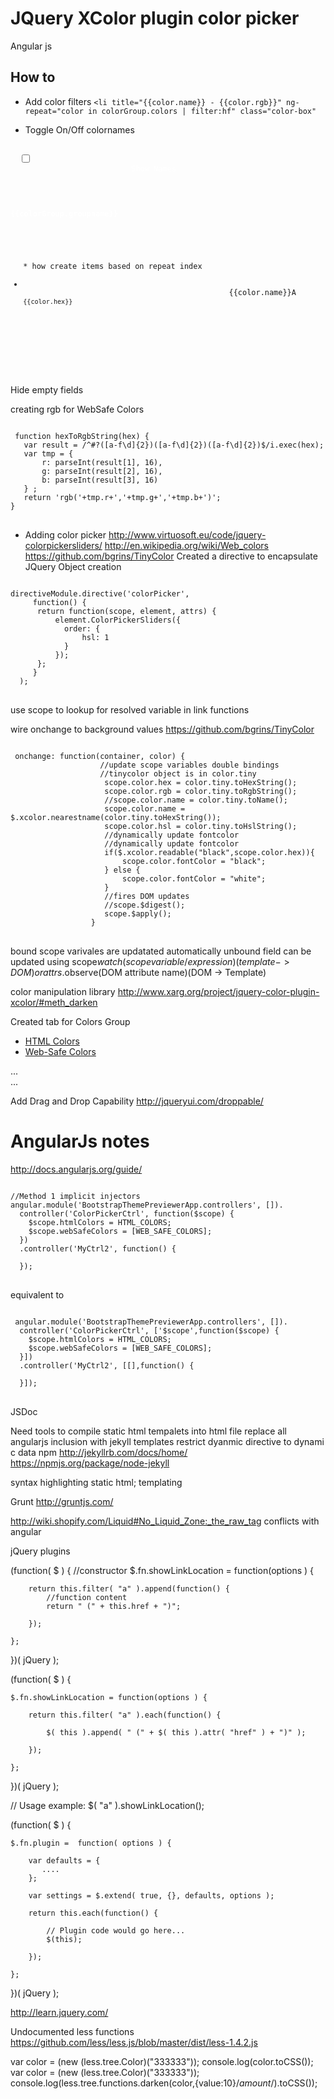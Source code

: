  # JQuery XColor plugin color picker
 Angular js

 ## How to
 * Add color filters
 `<li title="{{color.name}} - {{color.rgb}}" ng-repeat="color in colorGroup.colors | filter:hf" class="color-box"`

* Toggle On/Off colornames

 <pre><code>
  <input id="toggle-name" type="checkbox" ng-model="nameChecked"/>
				           <label style="color:white" for="toggle-name">Show Names</label>
					   <div ng-repeat="colorGroup in htmlColors">
                                           <h4 style="color:white">{{colorGroup.groupname}}</h4>
                                             <ul class="list-unstyled">
* how create items based on repeat index
                                              <li title="{{color.name}} - {{color.rgb}}" ng-repeat="color in colorGroup.colors | filter:hf" class="color-box"
                                                style="background-color:{{color.rgb}};color:{{color.fontColor}};">
                                              <span ng-show="nameChecked">{{color.name}}</span><span ng-show="!nameChecked">A</span><br /><span style="font-size:0.85em">{{color.hex}}</span>
                                              </li>
                                             </ul>
                                        </div>
 </code> </pre>
 Hide empty fields 
 
 creating rgb for WebSafe Colors
 <pre><code>
 function hexToRgbString(hex) {
   var result = /^#?([a-f\d]{2})([a-f\d]{2})([a-f\d]{2})$/i.exec(hex);
   var tmp = {
       r: parseInt(result[1], 16),
       g: parseInt(result[2], 16),
       b: parseInt(result[3], 16)
   } ;
   return 'rgb('+tmp.r+','+tmp.g+','+tmp.b+')';
}
</code> </pre>
* Adding color picker
http://www.virtuosoft.eu/code/jquery-colorpickersliders/
http://en.wikipedia.org/wiki/Web_colors
https://github.com/bgrins/TinyColor
Created a directive to encapsulate JQuery Object creation

 <pre><code>
directiveModule.directive('colorPicker',
     function() {
      return function(scope, element, attrs) {
          element.ColorPickerSliders({
            order: {
                hsl: 1
            }
          });
      };
     }
  );
</code> </pre>

use scope to lookup for resolved variable in link functions

wire onchange to background values
https://github.com/bgrins/TinyColor
  <pre><code>
 onchange: function(container, color) {
                    //update scope variables double bindings
                    //tinycolor object is in color.tiny
                     scope.color.hex = color.tiny.toHexString();
                     scope.color.rgb = color.tiny.toRgbString();
                     //scope.color.name = color.tiny.toName();
                     scope.color.name = $.xcolor.nearestname(color.tiny.toHexString());
                     scope.color.hsl = color.tiny.toHslString();
                     //dynamically update fontcolor
                     //dynamically update fontcolor
                     if($.xcolor.readable("black",scope.color.hex)){
                         scope.color.fontColor = "black";
                     } else {
                         scope.color.fontColor = "white";
                     }
                     //fires DOM updates
                     //scope.$digest();
                     scope.$apply();
                  }
</code> </pre>
bound scope varivales are updatated automatically
unbound field can be updated using scope$watch(scope variable/expression)(template->DOM) or attrs.$observe(DOM attribute name)(DOM -> Template)

color manipulation library
http://www.xarg.org/project/jquery-color-plugin-xcolor/#meth_darken

Created tab for Colors Group
<ul class="nav nav-tabs" id="colorTab">
  <li class="active"><a href="#htmlColors" data-toggle="tab">HTML Colors</a></li>
  <li><a href="#webSafeColors" data-toggle="tab">Web-Safe Colors</a></li>
</ul>

<div class="tab-content">
  <div class="tab-pane active" id="htmlColors">...</div>
  <div class="tab-pane" id="webSafeColors">...</div>
</div>

Add Drag and Drop Capability
http://jqueryui.com/droppable/


# AngularJs notes
http://docs.angularjs.org/guide/
<pre><code>
//Method 1 implicit injectors
angular.module('BootstrapThemePreviewerApp.controllers', []).
  controller('ColorPickerCtrl', function($scope) {
    $scope.htmlColors = HTML_COLORS;
    $scope.webSafeColors = [WEB_SAFE_COLORS];
  })
  .controller('MyCtrl2', function() {

  });
</code> </pre>
 equivalent to 
 
<pre><code>
 angular.module('BootstrapThemePreviewerApp.controllers', []).
  controller('ColorPickerCtrl', ['$scope',function($scope) {
    $scope.htmlColors = HTML_COLORS;
    $scope.webSafeColors = [WEB_SAFE_COLORS];
  }])
  .controller('MyCtrl2', [[],function() {

  }]);
</code> </pre>

JSDoc

Need tools to compile static html tempalets into html file
replace all angularjs inclusion with jekyll templates
restrict dyanmic directive to dynami c data
npm
http://jekyllrb.com/docs/home/
https://npmjs.org/package/node-jekyll

syntax highlighting
static html; templating

Grunt
http://gruntjs.com/

http://wiki.shopify.com/Liquid#No_Liquid_Zone:_the_raw_tag conflicts with angular

jQuery plugins

(function( $ ) {
    //constructor
    $.fn.showLinkLocation = function(options ) {
 
        return this.filter( "a" ).append(function() {
            //function content
            return " (" + this.href + ")";
        
        });
 
    };
 
})( jQuery );



(function( $ ) {
 
    $.fn.showLinkLocation = function(options ) {
 
        return this.filter( "a" ).each(function() {

            $( this ).append( " (" + $( this ).attr( "href" ) + ")" );

        });
 
    };
 
})( jQuery );
 
 // Usage example:
 $( "a" ).showLinkLocation();




(function( $ ) {
 
    $.fn.plugin =  function( options ) {

        var defaults = {
           ....
        };
     
        var settings = $.extend( true, {}, defaults, options );
     
        return this.each(function() {

            // Plugin code would go here...
            $(this);
        
        });

    };
 
})( jQuery );


http://learn.jquery.com/

Undocumented less functions
https://github.com/less/less.js/blob/master/dist/less-1.4.2.js

var color = (new (less.tree.Color)("333333"));
console.log(color.toCSS());
var color = (new (less.tree.Color)("333333"));
console.log(less.tree.functions.darken(color,{value:10}/*amount*/).toCSS());